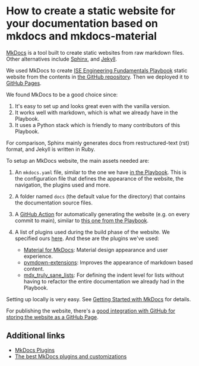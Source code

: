 # How to create a static website for your documentation based on mkdocs and mkdocs-material

[MkDocs](https://www.mkdocs.org/) is a tool built to create static websites from raw markdown files. Other alternatives include [Sphinx](https://www.sphinx-doc.org/en/master/), and [Jekyll](https://jekyllrb.com/).

We used MkDocs to create [ISE Engineering Fundamentals Playbook](https://microsoft.github.io/code-with-engineering-playbook/) static website from the contents in [the GitHub repository](https://github.com/microsoft/code-with-engineering-playbook). Then we deployed it to [GitHub Pages](https://pages.github.com/).

We found MkDocs to be a good choice since:

1. It's easy to set up and looks great even with the vanilla version.
2. It works well with markdown, which is what we already have in the Playbook.
3. It uses a Python stack which is friendly to many contributors of this Playbook.

For comparison, Sphinx mainly generates docs from restructured-text (rst) format, and Jekyll is written in Ruby.

To setup an MkDocs website, the main assets needed are:

1. An `mkdocs.yaml` file, similar to the one we have [in the Playbook](https://github.com/microsoft/code-with-engineering-playbook/blob/main/mkdocs.yml). This is the configuration file that defines the appearance of the website, the navigation, the plugins used and more.
2. A folder named `docs` (the default value for the directory) that contains the documentation source files.
3. A [GitHub Action](https://docs.github.com/actions/learn-github-actions/understanding-github-actions) for automatically generating the website (e.g. on every commit to main), similar to [this one from the Playbook](https://github.com/microsoft/code-with-engineering-playbook/blob/main/.github/workflows/mkdocs.yml).
4. A list of plugins used during the build phase of the website. We specified ours [here](https://github.com/microsoft/code-with-engineering-playbook/blob/main/requirements-docs.txt). And these are the plugins we've used:

    - [Material for MkDocs](https://squidfunk.github.io/mkdocs-material/): Material design appearance and user experience.
    - [pymdown-extensions](https://facelessuser.github.io/pymdown-extensions/): Improves the appearance of markdown based content.
    - [mdx_truly_sane_lists](https://github.com/radude/mdx_truly_sane_lists): For defining the indent level for lists without having to refactor the entire documentation we already had in the Playbook.

Setting up locally is very easy. See [Getting Started with MkDocs](https://www.mkdocs.org/getting-started/) for details.

For publishing the website, there's a [good integration with GitHub for storing the website as a GitHub Page](https://www.mkdocs.org/user-guide/deploying-your-docs/).

## Additional links

- [MkDocs Plugins](https://github.com/mkdocs/mkdocs/wiki/MkDocs-Plugins)
- [The best MkDocs plugins and customizations](https://chrieke.medium.com/the-best-mkdocs-plugins-and-customizations-fc820eb19759)
